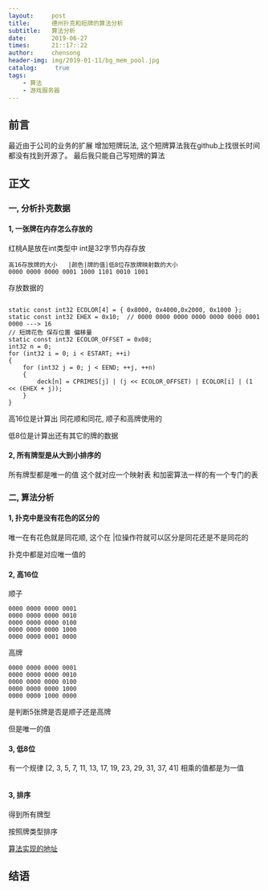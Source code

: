 ```yaml
---
layout:     post
title:      德州扑克和短牌的算法分析
subtitle:   算法分析
date:       2019-06-27
times:      21::17::22
author:     chensong
header-img: img/2019-01-11/bg_mem_pool.jpg
catalog: 	 true
tags:
    - 算法
    - 游戏服务器
---
```


## 前言

  最近由于公司的业务的扩展 增加短牌玩法, 这个短牌算法我在github上找很长时间都没有找到开源了。 最后我只能自己写短牌的算法
  
## 正文

### 一, 分析扑克数据

#### 1, 一张牌在内存怎么存放的

红桃A是放在int类型中 int是32字节内存存放

```
高16存放牌的大小   |颜色|牌的值|低8位存放牌映射数的大小
0000 0000 0000 0001 1000 1101 0010 1001
```


存放数据的


```

static const int32 ECOLOR[4] = { 0x8000, 0x4000,0x2000, 0x1000 };
static const int32 EHEX = 0x10;  // 0000 0000 0000 0000 0000 0000 0001 0000 ---> 16
// 短牌花色 保存位置 偏移量
static const int32 ECOLOR_OFFSET = 0x08;
int32 n = 0;
for (int32 i = 0; i < ESTART; ++i)
{
	for (int32 j = 0; j < EEND; ++j, ++n)
	{
		deck[n] = CPRIMES[j] | (j << ECOLOR_OFFSET) | ECOLOR[i] | (1 << (EHEX + j));
	}
}
```


高16位是计算出 同花顺和同花, 顺子和高牌使用的  



低8位是计算出还有其它的牌的数据


#### 2, 所有牌型是从大到小排序的 

所有牌型都是唯一的值  这个就对应一个映射表  和加密算法一样的有一个专门的表




### 二, 算法分析

#### 1, 扑克中是没有花色的区分的

唯一在有花色就是同花顺, 这个在 |位操作符就可以区分是同花还是不是同花的


扑克中都是对应唯一值的


#### 2, 高16位


顺子

```
0000 0000 0000 0001 
0000 0000 0000 0010
0000 0000 0000 0100
0000 0000 0000 1000
0000 0000 0001 0000
```

高牌

```
0000 0000 0000 0001 
0000 0000 0000 0010
0000 0000 0000 0100
0000 0000 0000 1000
0000 0000 1000 0000
```


是判断5张牌是否是顺子还是高牌

但是唯一的值



#### 3, 低8位

有一个规律 [2, 3, 5, 7, 11, 13, 17, 19, 23, 29, 31, 37, 41] 相乘的值都是为一值

```

```


#### 3, 排序

得到所有牌型  

按照牌类型排序 


[算法实现的地址](https://github.com/chensongpoixs/cpoker)

## 结语


